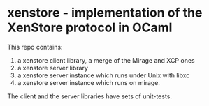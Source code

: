 # xenstore - implementation of the XenStore protocol in OCaml

This repo contains:
1. a xenstore client library, a merge of the Mirage and XCP ones
2. a xenstore server library
3. a xenstore server instance which runs under Unix with libxc
4. a xenstore server instance which runs on mirage.

The client and the server libraries have sets of unit-tests.
